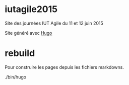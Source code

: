 # iutagile2015
Site des journées IUT Agile du 11 et 12 juin 2015

Site généré avec [Hugo](http://gohugo.io/overview/quickstart)

# rebuild

Pour construire les pages depuis les fichiers markdowns.

  ./bin/hugo

